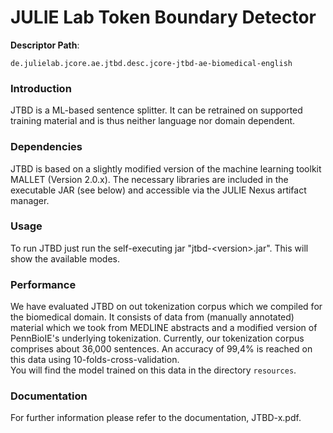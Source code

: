 # JULIE Lab Token Boundary Detector

**Descriptor Path**:
```
de.julielab.jcore.ae.jtbd.desc.jcore-jtbd-ae-biomedical-english
```

### Introduction
JTBD is a ML-based sentence splitter. It can be retrained on supported
training material and is thus neither language nor domain dependent.



### Dependencies
JTBD is based on a slightly modified version of the machine learning toolkit MALLET (Version 2.0.x). The
necessary libraries are included in the executable JAR (see below) and accessible via the JULIE Nexus artifact manager.


### Usage
To run JTBD just run the self-executing jar "jtbd-&lt;version&gt;.jar". This will show the available modes.

### Performance
We have evaluated JTBD on out tokenization corpus which we compiled for the biomedical domain. It consists of data from (manually annotated) material which we took from MEDLINE abstracts and a modified version of PennBioIE's underlying tokenization.
Currently, our tokenization corpus comprises about 36,000 sentences. An accuracy of 99,4% is reached on this data using 10-folds-cross-validation.<br> 
You will find the model trained on this data in the directory `resources`. 

### Documentation
For further information please refer to the documentation, JTBD-x.pdf.
